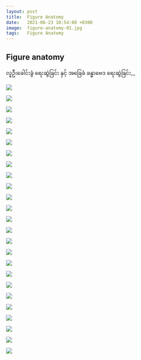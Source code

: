 ```yaml
---
layout: post
title:  Figure Anatomy
date:   2021-06-23 10:54:00 +0300
image:  figure-anatomy-01.jpg
tags:   Figure Anatomy
---
```


## Figure anatomy

လူဦး​ခေါင်းခွံ ​ရေးဆွဲခြင်း နှင့် အ​ခြေခံ ခန္ဓာ​ဗေဒ ​ရေးဆွဲခြင်း,,,

![]({{site.baseurl}}/img/figure-anatomy-01.jpg)

![]({{site.baseurl}}/img/figure-anatomy-02.jpg)

![]({{site.baseurl}}/img/figure-anatomy-03.jpg)

![]({{site.baseurl}}/img/figure-anatomy-04.jpg)

![]({{site.baseurl}}/img/figure-anatomy-05.jpg)

![]({{site.baseurl}}/img/figure-anatomy-06.jpg)

![]({{site.baseurl}}/img/figure-anatomy-07.jpg)

![]({{site.baseurl}}/img/figure-anatomy-08.jpg)

![]({{site.baseurl}}/img/figure-anatomy-09.jpg)

![]({{site.baseurl}}/img/figure-anatomy-10.jpg)

![]({{site.baseurl}}/img/figure-anatomy-11.jpg)

![]({{site.baseurl}}/img/figure-anatomy-12.jpg)

![]({{site.baseurl}}/img/figure-anatomy-13.jpg)

![]({{site.baseurl}}/img/figure-anatomy-14.jpg)

![]({{site.baseurl}}/img/figure-anatomy-15.jpg)

![]({{site.baseurl}}/img/figure-anatomy-16.jpg)

![]({{site.baseurl}}/img/figure-anatomy-17.jpg)

![]({{site.baseurl}}/img/figure-anatomy-18.jpg)

![]({{site.baseurl}}/img/figure-anatomy-19.jpg)

![]({{site.baseurl}}/img/figure-anatomy-20.jpg)

![]({{site.baseurl}}/img/figure-anatomy-21.jpg)

![]({{site.baseurl}}/img/figure-anatomy-22.jpg)

![]({{site.baseurl}}/img/figure-anatomy-23.jpg)

![]({{site.baseurl}}/img/figure-anatomy-24.jpg)

![]({{site.baseurl}}/img/figure-anatomy-25.jpg)

